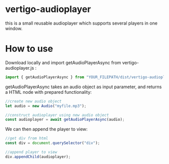 # vertigo-audioplayer

this is a small reusable audioplayer which supports several players in one window.

# How to use

Download locally and import getAudioPlayerAsync from vertigo-audioplayer.js :

```js
import { getAudioPlayerAsync } from "YOUR_FILEPATH/dist/vertigo-audioplayer.js";
```

getAudioPlayerAsync takes an audio object as input parameter, and returns a HTML node with prepared functionality:

```js
//create new audio object
let audio = new Audio("myfile.mp3");

//construct audioplayer using new audio object
const audioplayer = await getAudioPlayerAsync(audio);
```

We can then append the player to view:

```js
//get div from html
const div = document.querySelector("div");

//append player to view
div.appendChild(audioplayer);
```

